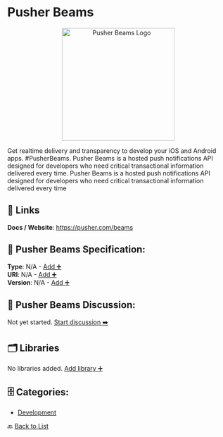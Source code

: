 # Pusher Beams
<p align="center">
    <img width="256" src="https://raw.githubusercontent.com/apis-list/apis-list/main/apis/pusher-beams/logo_256x256.png" alt="Pusher Beams Logo"/>
</p>
Get realtime delivery and transparency to develop your iOS and Android apps.  #PusherBeams.  Pusher Beams is a hosted push notifications API designed for developers who need critical transactional information delivered every time. Pusher Beams is a hosted push notifications API designed for developers who need critical transactional information delivered every time

##  🔗 Links
**Docs / Website**: https://pusher.com/beams

## 🧬 Pusher Beams Specification:
**Type**: N/A - [Add ➕](https://github.com/apis-list/apis-list/edit/main/apis.yaml#L15990)  
**URI**: N/A - [Add ➕](https://github.com/apis-list/apis-list/edit/main/apis.yaml#L15990)  
**Version**: N/A - [Add ➕](https://github.com/apis-list/apis-list/edit/main/apis.yaml#L15990)

## 💬 Pusher Beams Discussion:
Not yet started. [Start discussion ➡️](https://github.com/apis-list/apis-list/discussions/new)

## 🗂️ Libraries

No libraries added. [Add library ➕](https://github.com/apis-list/apis-list/edit/main/apis.yaml#L15990)    


## 🗄️ Categories:
- [Development](https://github.com/apis-list/apis-list#development-)

🔙  [Back to List](https://github.com/apis-list/apis-list)
